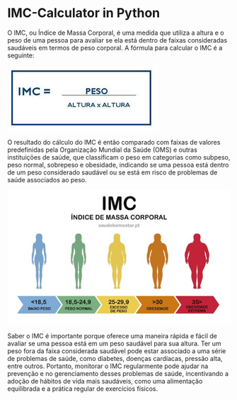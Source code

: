 # IMC-Calculator in Python

O IMC, ou Índice de Massa Corporal, é uma medida que utiliza a altura e o peso de uma pessoa para avaliar se ela está dentro de faixas consideradas saudáveis em termos de peso corporal. A fórmula para calcular o IMC é a seguinte:

![alt text](image.png)

O resultado do cálculo do IMC é então comparado com faixas de valores predefinidas pela Organização Mundial da Saúde (OMS) e outras instituições de saúde, que classificam o peso em categorias como subpeso, peso normal, sobrepeso e obesidade, indicando se uma pessoa está dentro de um peso considerado saudável ou se está em risco de problemas de saúde associados ao peso.

![alt text](image-1.png)

Saber o IMC é importante porque oferece uma maneira rápida e fácil de avaliar se uma pessoa está em um peso saudável para sua altura. Ter um peso fora da faixa considerada saudável pode estar associado a uma série de problemas de saúde, como diabetes, doenças cardíacas, pressão alta, entre outros. Portanto, monitorar o IMC regularmente pode ajudar na prevenção e no gerenciamento desses problemas de saúde, incentivando a adoção de hábitos de vida mais saudáveis, como uma alimentação equilibrada e a prática regular de exercícios físicos.
